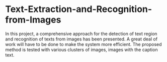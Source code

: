 # Text-Extraction-and-Recognition-from-Images
In this project, a comprehensive approach for the detection of text region and recognition of texts from images has been presented. A great deal of work will have to be done to make the system more efficient. The proposed method is tested with various clusters of images, images with the caption text.
